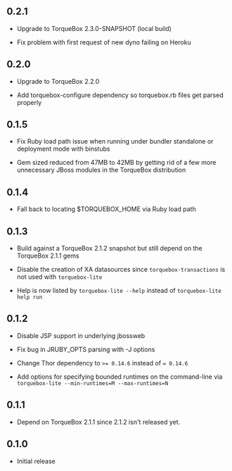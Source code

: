 ## 0.2.1

* Upgrade to TorqueBox 2.3.0-SNAPSHOT (local build)

* Fix problem with first request of new dyno failing on Heroku

## 0.2.0

* Upgrade to TorqueBox 2.2.0

* Add torquebox-configure dependency so torquebox.rb files get parsed
properly

## 0.1.5

* Fix Ruby load path issue when running under bundler standalone or
  deployment mode with binstubs

* Gem sized reduced from 47MB to 42MB by getting rid of a few more
  unnecessary JBoss modules in the TorqueBox distribution

## 0.1.4

* Fall back to locating $TORQUEBOX_HOME via Ruby load path

## 0.1.3

* Build against a TorqueBox 2.1.2 snapshot but still depend on the
  TorqueBox 2.1.1 gems

* Disable the creation of XA datasources since
  `torquebox-transactions` is not used with `torquebox-lite`

* Help is now listed by `torquebox-lite --help` instead of
  `torquebox-lite help run`

## 0.1.2

* Disable JSP support in underlying jbossweb

* Fix bug in JRUBY_OPTS parsing with -J options

* Change Thor dependency to `>= 0.14.6` instead of `= 0.14.6`

* Add options for specifying bounded runtimes on the command-line via
  `torquebox-lite --min-runtimes=M --max-runtimes=N`

## 0.1.1

* Depend on TorqueBox 2.1.1 since 2.1.2 isn't released yet.

## 0.1.0

* Initial release